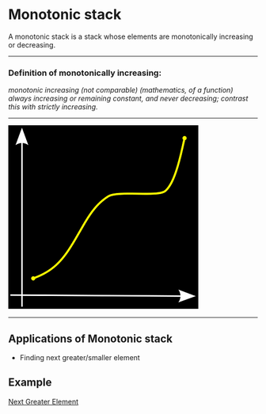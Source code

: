 # Monotonic stack
A monotonic stack is a stack whose elements are monotonically increasing or decreasing.

---

### Definition of monotonically increasing:

*monotonic increasing (not comparable) (mathematics, of a function) always increasing or remaining constant, and never decreasing; contrast this with strictly increasing.*

---

![Monotonic Increasing function](../Resources/MonotonicIncreasing.png)

---

## Applications of Monotonic stack
- Finding next greater/smaller element

## Example
[Next Greater Element](../4_Stacks_and_Queues/NextGreaterElement.cpp)